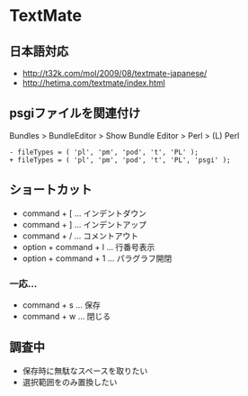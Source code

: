 # TextMate

## 日本語対応
- <http://t32k.com/mol/2009/08/textmate-japanese/>
- <http://hetima.com/textmate/index.html>

## psgiファイルを関連付け
Bundles > BundleEditor > Show Bundle Editor > Perl > (L) Perl

    - fileTypes = ( 'pl', 'pm', 'pod', 't', 'PL' );
    + fileTypes = ( 'pl', 'pm', 'pod', 't', 'PL', 'psgi' );

## ショートカット
- command + [ ... インデントダウン
- command + ] ... インデントアップ
- command + / ... コメントアウト
- option + command + l ... 行番号表示
- option + command + 1 ... パラグラフ開閉

### 一応...
- command + s ... 保存
- command + w ... 閉じる

## 調査中
- 保存時に無駄なスペースを取りたい
- 選択範囲をのみ置換したい

